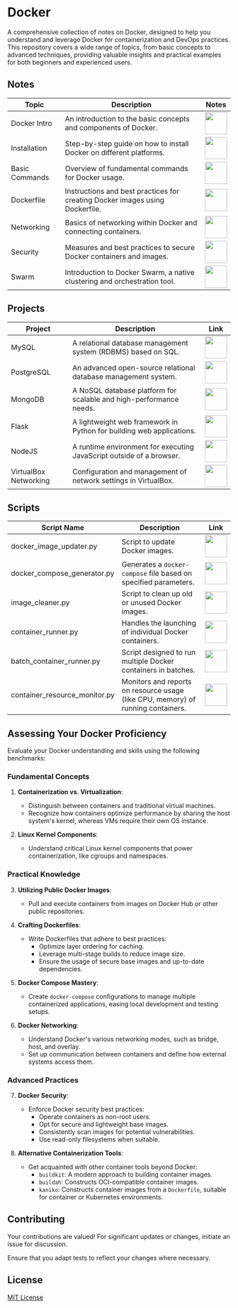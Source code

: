 # Docker
A comprehensive collection of notes on Docker, designed to help you understand and leverage Docker for containerization and DevOps practices. This repository covers a wide range of topics, from basic concepts to advanced techniques, providing valuable insights and practical examples for both beginners and experienced users.

## Notes

| Topic                     | Description                                                                   | Notes                                                                                                     |
| --------------------------| ------------------------------------------------------------------------------| --------------------------------------------------------------------------------------------------------- |
| Docker Intro               | An introduction to the basic concepts and components of Docker.                | <a href="https://github.com/djeada/Docker-Notes/blob/main/notes/01_intro.md"><img src="https://img.icons8.com/color/344/markdown.png" height="50" /></a>               |
| Installation               | Step-by-step guide on how to install Docker on different platforms.           | <a href="https://github.com/djeada/Docker-Notes/blob/main/notes/02_installation.md"><img src="https://img.icons8.com/color/344/markdown.png" height="50" /></a>        |
| Basic Commands             | Overview of fundamental commands for Docker usage.                            | <a href="https://github.com/djeada/Docker-Notes/blob/main/notes/03_basic_commands.md"><img src="https://img.icons8.com/color/344/markdown.png" height="50" /></a>        |
| Dockerfile                 | Instructions and best practices for creating Docker images using Dockerfile.   | <a href="https://github.com/djeada/Docker-Notes/blob/main/notes/04_docker_file.md"><img src="https://img.icons8.com/color/344/markdown.png" height="50" /></a>            |
| Networking                 | Basics of networking within Docker and connecting containers.                  | <a href="https://github.com/djeada/Docker-Notes/blob/main/notes/05_networking.md"><img src="https://img.icons8.com/color/344/markdown.png" height="50" /></a>            |
| Security                   | Measures and best practices to secure Docker containers and images.            | <a href="https://github.com/djeada/Docker-Notes/blob/main/notes/06_security.md"><img src="https://img.icons8.com/color/344/markdown.png" height="50" /></a>               |
| Swarm                      | Introduction to Docker Swarm, a native clustering and orchestration tool.      | <a href="https://github.com/djeada/Docker-Notes/blob/main/notes/07_swarm.md"><img src="https://img.icons8.com/color/344/markdown.png" height="50" /></a>                  |

## Projects

| Project           | Description                                                      | Link                                                                                                   |
| ----------------- | ---------------------------------------------------------------- | ------------------------------------------------------------------------------------------------------ |
| MySQL             | A relational database management system (RDBMS) based on SQL.     | <a href="https://github.com/djeada/Docker-Notes/blob/main/projects/mysql/README.md"><img src="https://img.icons8.com/color/344/markdown.png" height="50" /></a> |
| PostgreSQL        | An advanced open-source relational database management system.    | <a href="https://github.com/djeada/Docker-Notes/blob/main/projects/postgresql/README.md"><img src="https://img.icons8.com/color/344/markdown.png" height="50" /></a> |
| MongoDB           | A NoSQL database platform for scalable and high-performance needs. | <a href="https://github.com/djeada/Docker-Notes/blob/main/projects/mongodb/README.md"><img src="https://img.icons8.com/color/344/markdown.png" height="50" /></a> |
| Flask             | A lightweight web framework in Python for building web applications. | <a href="https://github.com/djeada/Docker-Notes/blob/main/projects/flask/README.md"><img src="https://img.icons8.com/color/344/markdown.png" height="50" /></a> |
| NodeJS            | A runtime environment for executing JavaScript outside of a browser. | <a href="https://github.com/djeada/Docker-Notes/blob/main/projects/nodejs/README.md"><img src="https://img.icons8.com/color/344/markdown.png" height="50" /></a> |
| VirtualBox Networking | Configuration and management of network settings in VirtualBox. | <a href="https://github.com/djeada/Docker-Notes/blob/main/projects/virtualbox_networking/README.md"><img src="https://img.icons8.com/color/344/markdown.png" height="50" /></a> |

## Scripts

| Script Name                     | Description                                                                                           | Link                                                                                              |
| ------------------------------- | ----------------------------------------------------------------------------------------------------- | ------------------------------------------------------------------------------------------------- |
| docker_image_updater.py         | Script to update Docker images.                                                                       | <a href="https://github.com/djeada/Docker-Notes/blob/main/scripts/docker_image_updater.py"><img src="https://img.icons8.com/color/344/python.png" height="50" /></a> |
| docker_compose_generator.py     | Generates a `docker-compose` file based on specified parameters.                                      | <a href="https://github.com/djeada/Docker-Notes/blob/main/scripts/docker_compose_generator.py"><img src="https://img.icons8.com/color/344/python.png" height="50" /></a> |
| image_cleaner.py                | Script to clean up old or unused Docker images.                                                       | <a href="https://github.com/djeada/Docker-Notes/blob/main/scripts/image_cleaner.py"><img src="https://img.icons8.com/color/344/python.png" height="50" /></a> |
| container_runner.py             | Handles the launching of individual Docker containers.                                                | <a href="https://github.com/djeada/Docker-Notes/blob/main/scripts/container_runner.py"><img src="https://img.icons8.com/color/344/python.png" height="50" /></a> |
| batch_container_runner.py       | Script designed to run multiple Docker containers in batches.                                          | <a href="https://github.com/djeada/Docker-Notes/blob/main/scripts/batch_container_runner.py"><img src="https://img.icons8.com/color/344/python.png" height="50" /></a> |
| container_resource_monitor.py   | Monitors and reports on resource usage (like CPU, memory) of running containers.                       | <a href="https://github.com/djeada/Docker-Notes/blob/main/scripts/container_resource_monitor.py"><img src="https://img.icons8.com/color/344/python.png" height="50" /></a> |


## Assessing Your Docker Proficiency

Evaluate your Docker understanding and skills using the following benchmarks:

### Fundamental Concepts

1. **Containerization vs. Virtualization**:
   - Distinguish between containers and traditional virtual machines.
   - Recognize how containers optimize performance by sharing the host system's kernel, whereas VMs require their own OS instance.

2. **Linux Kernel Components**:
   - Understand critical Linux kernel components that power containerization, like cgroups and namespaces.

### Practical Knowledge

3. **Utilizing Public Docker Images**:
   - Pull and execute containers from images on Docker Hub or other public repositories.

4. **Crafting Dockerfiles**:
   - Write Dockerfiles that adhere to best practices:
     - Optimize layer ordering for caching.
     - Leverage multi-stage builds to reduce image size.
     - Ensure the usage of secure base images and up-to-date dependencies.

5. **Docker Compose Mastery**:
   - Create `docker-compose` configurations to manage multiple containerized applications, easing local development and testing setups.

6. **Docker Networking**:
   - Understand Docker's various networking modes, such as bridge, host, and overlay.
   - Set up communication between containers and define how external systems access them.

### Advanced Practices

7. **Docker Security**:
   - Enforce Docker security best practices:
     - Operate containers as non-root users.
     - Opt for secure and lightweight base images.
     - Consistently scan images for potential vulnerabilities.
     - Use read-only filesystems when suitable.

8. **Alternative Containerization Tools**:
   - Get acquainted with other container tools beyond Docker:
     - `buildkit`: A modern approach to building container images.
     - `buildah`: Constructs OCI-compatible container images.
     - `kaniko`: Constructs container images from a `Dockerfile`, suitable for container or Kubernetes environments.

## Contributing

Your contributions are valued! For significant updates or changes, initiate an issue for discussion.

Ensure that you adapt tests to reflect your changes where necessary.

## License
[MIT License](https://choosealicense.com/licenses/mit/)
